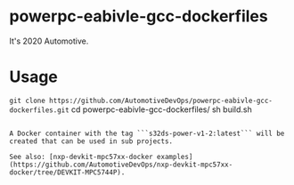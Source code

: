 # powerpc-eabivle-gcc-dockerfiles
It's 2020 Automotive.

# Usage

```git clone https://github.com/AutomotiveDevOps/powerpc-eabivle-gcc-dockerfiles.git```
cd powerpc-eabivle-gcc-dockerfiles/
sh build.sh
```

A Docker container with the tag ```s32ds-power-v1-2:latest``` will be created that can be used in sub projects.

See also: [nxp-devkit-mpc57xx-docker examples](https://github.com/AutomotiveDevOps/nxp-devkit-mpc57xx-docker/tree/DEVKIT-MPC5744P).
